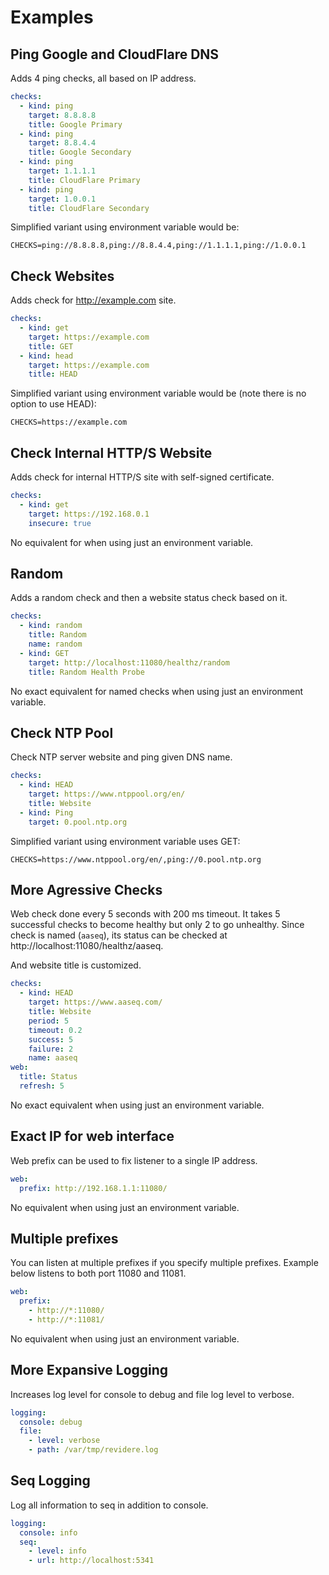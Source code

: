 # Examples

## Ping Google and CloudFlare DNS

Adds 4 ping checks, all based on IP address.

```yaml
checks:
  - kind: ping
    target: 8.8.8.8
    title: Google Primary
  - kind: ping
    target: 8.8.4.4
    title: Google Secondary
  - kind: ping
    target: 1.1.1.1
    title: CloudFlare Primary
  - kind: ping
    target: 1.0.0.1
    title: CloudFlare Secondary
```

Simplified variant using environment variable would be:
```
CHECKS=ping://8.8.8.8,ping://8.8.4.4,ping://1.1.1.1,ping://1.0.0.1
```


## Check Websites

Adds check for http://example.com site.

```yaml
checks:
  - kind: get
    target: https://example.com
    title: GET
  - kind: head
    target: https://example.com
    title: HEAD
```

Simplified variant using environment variable would be (note there is no option
to use HEAD):
```
CHECKS=https://example.com
```

## Check Internal HTTP/S Website

Adds check for internal HTTP/S site with self-signed certificate.

```yaml
checks:
  - kind: get
    target: https://192.168.0.1
    insecure: true
```

No equivalent for when using just an environment variable.


## Random

Adds a random check and then a website status check based on it.

```yaml
checks:
  - kind: random
    title: Random
    name: random
  - kind: GET
    target: http://localhost:11080/healthz/random
    title: Random Health Probe
```

No exact equivalent for named checks when using just an environment variable.


## Check NTP Pool

Check NTP server website and ping given DNS name.

```yaml
checks:
  - kind: HEAD
    target: https://www.ntppool.org/en/
    title: Website
  - kind: Ping
    target: 0.pool.ntp.org
```

Simplified variant using environment variable uses GET:
```
CHECKS=https://www.ntppool.org/en/,ping://0.pool.ntp.org
```


## More Agressive Checks

Web check done every 5 seconds with 200 ms timeout. It takes 5 successful checks
to become healthy but only 2 to go unhealthy. Since check is named (`aaseq`),
its status can be checked at http://localhost:11080/healthz/aaseq.

And website title is customized.

```yaml
checks:
  - kind: HEAD
    target: https://www.aaseq.com/
    title: Website
    period: 5
    timeout: 0.2
    success: 5
    failure: 2
    name: aaseq
web:
  title: Status
  refresh: 5
```

No exact equivalent when using just an environment variable.


## Exact IP for web interface

Web prefix can be used to fix listener to a single IP address.

```yaml
web:
  prefix: http://192.168.1.1:11080/
```

No equivalent when using just an environment variable.


## Multiple prefixes

You can listen at multiple prefixes if you specify multiple prefixes. Example
below listens to both port 11080 and 11081.

```yaml
web:
  prefix:
    - http://*:11080/
    - http://*:11081/
```

No equivalent when using just an environment variable.


## More Expansive Logging

Increases log level for console to debug and file log level to verbose.

```yaml
logging:
  console: debug
  file:
    - level: verbose
    - path: /var/tmp/revidere.log
```


## Seq Logging

Log all information to seq in addition to console.

```yaml
logging:
  console: info
  seq:
    - level: info
    - url: http://localhost:5341
```
